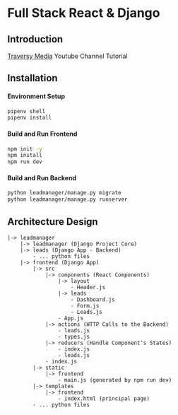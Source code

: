# Full Stack React & Django

## Introduction

[Traversy Media](https://www.youtube.com/watch?v=Uyei2iDA4Hs&list=PLillGF-RfqbbRA-CIUxlxkUpbq0IFkX60) Youtube Channel Tutorial

## Installation

#### Environment Setup
```bash
pipenv shell
pipenv install
```

#### Build and Run Frontend
```bash
npm init -y
npm install
npm run dev
```

#### Build and Run Backend
```bash
python leadmanager/manage.py migrate
python leadmanager/manage.py runserver
```

## Architecture Design
	|-> leadmanager
		|-> leadmanager (Django Project Core)
		|-> leads (Django App - Backend)
			- ... python files
		|-> frontend (Django App)
			|-> src
				|-> components (React Components)
					|-> layout
						- Header.js
					|-> leads
						- Dashboard.js
						- Form.js
						- Leads.js
					- App.js
				|-> actions (HTTP Calls to the Backend)
					- leads.js
					- types.js
				|-> reducers (Handle Component's States)
					- index.js
					- leads.js
				- index.js
			|-> static
				|-> frontend
					- main.js (generated by npm run dev)
			|-> templates
				|-> frontend
					- index.html (principal page)
			- ... python files
